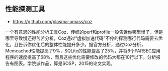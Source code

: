 ## 性能探测工具

- https://github.com/plasma-umass/coz

一个有意思的性能分析工具Coz，传统的perf和profile一般告诉你哪里慢了，但是哪里导致慢还得苦苦分析，Coz通过“虚拟加速代码”不停的探测哪行代码需要去优化，且告诉你优化后的整体性能提升多少。据官方分析，通过Coz分析，Memcached性能提高了9%，SQLite的性能提高了25%，并将6个PARSEC应用程序的速度提高了68%，而且这些优化需要修改的代码大都在10行以下。分析报告有图表。学院派作品，算是SOSP，2015的论文实现。